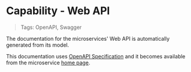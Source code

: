 # Capability - Web API

> Tags: OpenAPI, Swagger

The documentation for the microservices' Web API is automatically generated from its model.

This documentation uses [OpenAPI Specification](https://swagger.io/specification/) and it becomes available from the microservice [home page](./home-page.md).